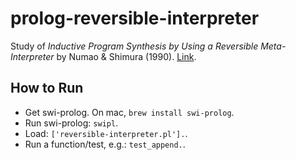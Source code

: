 # prolog-reversible-interpreter
Study of _Inductive Program Synthesis by Using a Reversible Meta-Interpreter_ by Numao & Shimura (1990).
[Link](https://www.researchgate.net/publication/2649827_Inductive_Program_Synthesis_by_Using_a_Reversible_Meta-Interpreter).

## How to Run
- Get swi-prolog. On mac, `brew install swi-prolog`.
- Run swi-prolog: `swipl`.
- Load: `['reversible-interpreter.pl'].`.
- Run a function/test, e.g.: `test_append.`.
